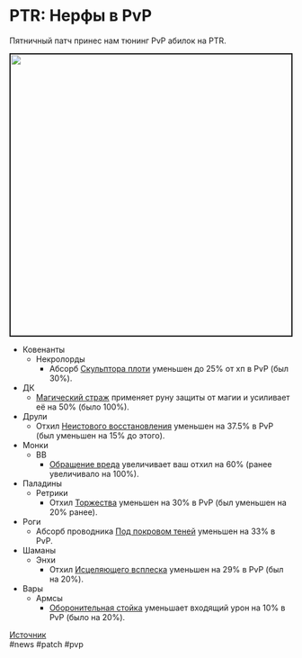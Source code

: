 # PTR: Нерфы в PvP

Пятничный патч принес нам тюнинг PvP абилок на PTR.

<img src=https://github.com/MagicalCow/TrвkIT-News/blob/maв/Sources/Assets/WH326000/WH326000-1.jpg width="500" float=center border=2>

* Ковенанты
	* Некролорды
		* Абсорб [Скульптора плоти](https://ru.wowhead.com/spell=324631) уменьшен до 25% от хп в PvP (был 30%).
* ДК
	* [Магический страж](https://ru.wowhead.com/spell=356332) применяет руну защиты от магии и усиливает её на 50% (было 100%).
* Друли
	* Отхил [Неистового восстановления](https://ru.wowhead.com/spell=22842) уменьшен на 37.5% в PvP (был уменьшен на 15% до этого).
* Монки
	* ВВ
		* [Обращение вреда](https://ru.wowhead.com/spell=342928) увеличивает ваш отхил на 60% (ранее увеличивало на 100%).
* Паладины
	* Ретрики
		* Отхил [Торжества](https://ru.wowhead.com/spell=85673) уменьшен на 30% в PvP (был уменьшен на 20% ранее).
* Роги
	* Абсорб проводника [Под покровом теней](https://ru.wowhead.com/spell=341529) уменьшен на 33% в PvP.
* Шаманы
	* Энхи
		* Отхил [Исцеляющего всплеска](https://ru.wowhead.com/spell=8004) уменьшен на 29% в PvP (был на 20%).
* Вары
	* Армсы
		* [Оборонительная стойка](https://ru.wowhead.com/spell=197690) уменьшает входящий урон на 10% в PvP (было на 20%).

[Источник](https://ptr.wowhead.com/news/patch-9-2-ptr-hotfixes-for-february-17th-pvp-tunвg-326000)  
#news #patch #pvp